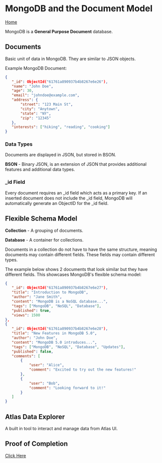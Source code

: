 # MongoDB and the Document Model

[Home](../README.md)

MongoDB is a **General Purpose Document** database.

## Documents

Basic unit of data in MongoDB. They are similar to JSON objects.

Example MongoDB Document:

```json
{
   "_id": ObjectId("61761a890937b4b8267e6e26"),
   "name": "John Doe",
   "age": 30,
   "email": "johndoe@example.com",
   "address": {
       "street": "123 Main St",
       "city": "Anytown",
       "state": "NY",
       "zip": "12345"
   },
   "interests": ["hiking", "reading", "cooking"]
}
```

### Data Types

Documents are displayed in JSON, but stored in BSON.

**BSON** - Binary JSON, is an extension of JSON that provides additional features and additional data types.

### _id Field

Every document requires an _id field which acts as a primary key. If an inserted document does not include the _id field, MongoDB will automatically generate an ObjectID for the _id field.

## Flexible Schema Model

**Collection** - A grouping of documents.

**Database** - A container for collections.

Documents in a collection do not have to have the same structure, meaning documents may contain different fields. These fields may contain different types.

The example below shows 2 documents that look similar but they have different fields. This showcases MongoDB's flexible schema model:

```json
{
   "_id": ObjectId("61761a890937b4b8267e6e27"),
   "title": "Introduction to MongoDB",
   "author": "Jane Smith",
   "content": "MongoDB is a NoSQL database...",
   "tags": ["MongoDB", "NoSQL", "Database"],
   "published": true,
   "views": 1500
},
{
   "_id": ObjectId("61761a890937b4b8267e6e28"),
   "title": "New Features in MongoDB 5.0",
   "author": "John Doe",
   "content": "MongoDB 5.0 introduces...",
   "tags": ["MongoDB", "NoSQL", "Database", "Updates"],
   "published": false,
   "comments": [
       {
           "user": "Alice",
           "comment": "Excited to try out the new features!"
       },
       {
           "user": "Bob",
           "comment": "Looking forward to it!"
       }
   ]
}
```

## Atlas Data Explorer

A built in tool to interact and manage data from Atlas UI.


## Proof of Completion

[Click Here](https://ti-user-certificates.s3.amazonaws.com/ae62dcd7-abdc-4e90-a570-83eccba49043/09d120a6-17b5-4e81-940e-cd158dd3e8ee-alexandro-valdez-eb4c9d10-bddf-4f59-aa27-5ecbde7389b0-certificate.pdf)